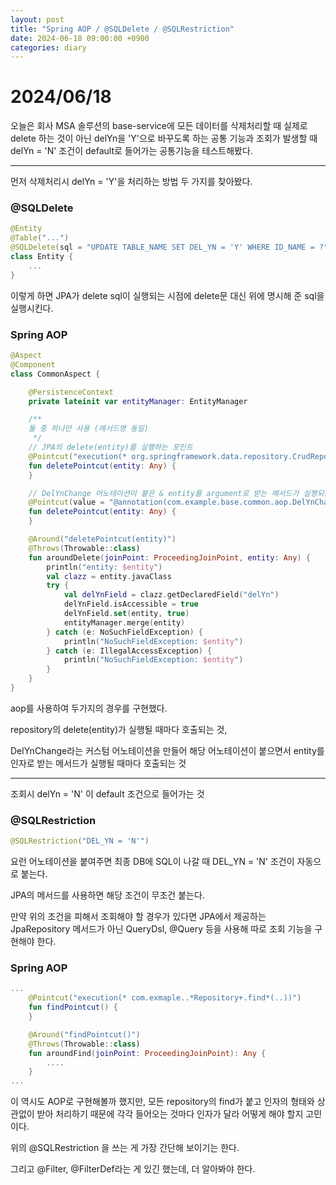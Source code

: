 ```yaml
---
layout: post
title: "Spring AOP / @SQLDelete / @SQLRestriction"
date: 2024-06-18 09:00:00 +0900
categories: diary
---
```


# 2024/06/18
오늘은 회사 MSA 솔루션의 base-service에 모든 데이터를 삭제처리할 때 실제로 delete 하는 것이 아닌 delYn을 'Y'으로 바꾸도록 하는 공통 기능과 조회가 발생할 때 delYn = 'N' 조건이 default로 들어가는 공통기능을 테스트해봤다.

<hr>

먼저 삭제처리시 delYn = 'Y'을 처리하는 방법 두 가지를 찾아봤다.
### @SQLDelete
```kotlin
@Entity
@Table("...")
@SQLDelete(sql = "UPDATE TABLE_NAME SET DEL_YN = 'Y' WHERE ID_NAME = ?")
class Entity {
    ...
}
```
이렇게 하면 JPA가 delete sql이 실행되는 시점에 delete문 대신 위에 명시해 준 sql을 실행시킨다.

### Spring AOP
```kotlin
@Aspect
@Component
class CommonAspect {

    @PersistenceContext
    private lateinit var entityManager: EntityManager

    /**
    둘 중 하나만 사용 (메서드명 동일)
     */
    // JPA의 delete(entity)를 실행하는 포인트
    @Pointcut("execution(* org.springframework.data.repository.CrudRepository+.delete(..)) && args(entity)")
    fun deletePointcut(entity: Any) {
    }

    // DelYnChange 어노테이션이 붙은 & entity를 argument로 받는 메서드가 실행되는 포인트
    @Pointcut(value = "@annotation(com.example.base.common.aop.DelYnChange) && args(entity)")
    fun deletePointcut(entity: Any) {
    }

    @Around("deletePointcut(entity)")
    @Throws(Throwable::class)
    fun aroundDelete(joinPoint: ProceedingJoinPoint, entity: Any) {
        println("entity: $entity")
        val clazz = entity.javaClass
        try {
            val delYnField = clazz.getDeclaredField("delYn")
            delYnField.isAccessible = true
            delYnField.set(entity, true)
            entityManager.merge(entity)
        } catch (e: NoSuchFieldException) {
            println("NoSuchFieldException: $entity")
        } catch (e: IllegalAccessException) {
            println("NoSuchFieldException: $entity")
        }
    }
}
```
aop를 사용하여 두가지의 경우를 구현했다.

repository의 delete(entity)가 실행될 때마다 호출되는 것,

DelYnChange라는 커스텀 어노테이션을 만들어 해당 어노테이션이 붙으면서 entity를 인자로 받는 메서드가 실행될 때마다 호출되는 것

<hr>

조회시 delYn = 'N' 이 default 조건으로 들어가는 것

### @SQLRestriction
```kotlin
@SQLRestriction("DEL_YN = 'N'")
```
요런 어노테이션을 붙여주면 최종 DB에 SQL이 나갈 때 DEL_YN = 'N' 조건이 자동으로 붙는다.

JPA의 메서드를 사용하면 해당 조건이 무조건 붙는다.

만약 위의 조건을 피해서 조회해야 할 경우가 있다면 JPA에서 제공하는 JpaRepository 메서드가 아닌 QueryDsl, @Query 등을 사용해 따로 조회 기능을 구현해야 한다.

### Spring AOP
```kotlin
...
    @Pointcut("execution(* com.exmaple..*Repository+.find*(..))")
    fun findPointcut() {
    }

    @Around("findPointcut()")
    @Throws(Throwable::class)
    fun aroundFind(joinPoint: ProceedingJoinPoint): Any {
        ....
    }
...
```
이 역시도 AOP로 구현해볼까 했지만, 모든 repository의 find가 붙고 인자의 형태와 상관없이 받아 처리하기 때문에 각각 들어오는 것마다 인자가 달라 어떻게 해야 할지 고민이다.

위의 @SQLRestriction 을 쓰는 게 가장 간단해 보이기는 한다.

그리고 @Filter, @FilterDef라는 게 있긴 했는데, 더 알아봐야 한다.
